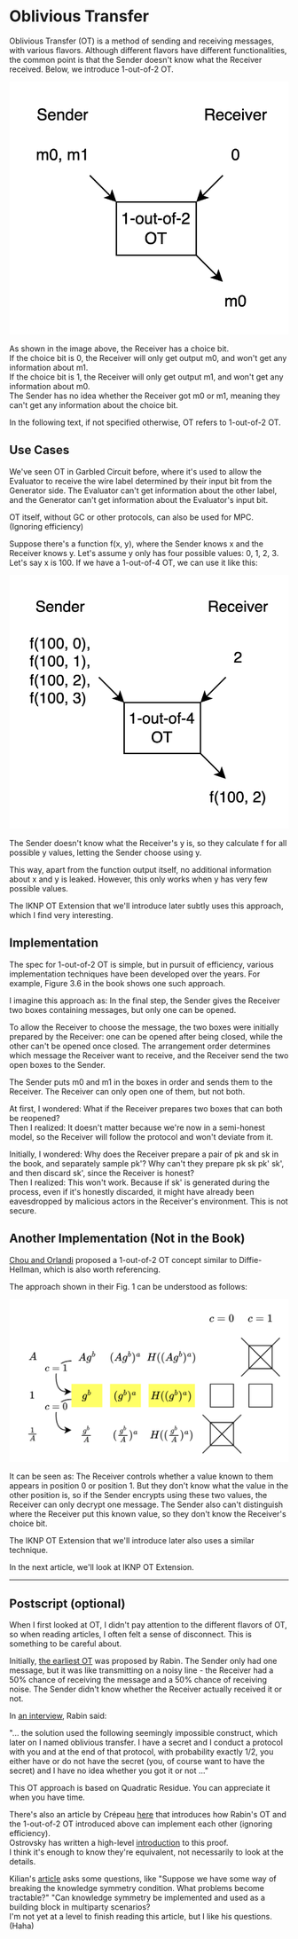 # Oblivious Transfer

Oblivious Transfer (OT) is a method of sending and receiving messages, with various flavors. Although different flavors have different functionalities, the common point is that the Sender doesn't know what the Receiver received. Below, we introduce 1-out-of-2 OT.

<img src="images/Oblivious-Transfer-1-out-of-2.gif" alt="Oblivious-Transfer-1-out-of-2.gif" class="to-be-resized">

As shown in the image above, the Receiver has a choice bit.<br>
If the choice bit is 0, the Receiver will only get output m0, and won't get any information about m1.<br>
If the choice bit is 1, the Receiver will only get output m1, and won't get any information about m0.<br>
The Sender has no idea whether the Receiver got m0 or m1, meaning they can't get any information about the choice bit.

In the following text, if not specified otherwise, OT refers to 1-out-of-2 OT.

## Use Cases

We've seen OT in Garbled Circuit before, where it's used to allow the Evaluator to receive the wire label determined by their input bit from the Generator side. The Evaluator can't get information about the other label, and the Generator can't get information about the Evaluator's input bit.

OT itself, without GC or other protocols, can also be used for MPC. (Ignoring efficiency)

Suppose there's a function f(x, y), where the Sender knows x and the Receiver knows y.
Let's assume y only has four possible values: 0, 1, 2, 3. Let's say x is 100.
If we have a 1-out-of-4 OT, we can use it like this:

<img src="images/Oblivious-Transfer-1-out-of-4.png" alt="Oblivious-Transfer-1-out-of-4.png" class="to-be-resized">

The Sender doesn't know what the Receiver's y is, so they calculate f for all possible y values, letting the Sender choose using y.

This way, apart from the function output itself, no additional information about x and y is leaked. However, this only works when y has very few possible values.

The IKNP OT Extension that we'll introduce later subtly uses this approach, which I find very interesting.

## Implementation

The spec for 1-out-of-2 OT is simple, but in pursuit of efficiency, various implementation techniques have been developed over the years. For example, Figure 3.6 in the book shows one such approach.

I imagine this approach as: In the final step, the Sender gives the Receiver two boxes containing messages, but only one can be opened.

To allow the Receiver to choose the message, the two boxes were initially prepared by the Receiver: one can be opened after being closed, while the other can't be opened once closed. The arrangement order determines which message the Receiver want to receive, and the Receiver send the two open boxes to the Sender.

The Sender puts m0 and m1 in the boxes in order and sends them to the Receiver. The Receiver can only open one of them, but not both.

At first, I wondered: What if the Receiver prepares two boxes that can both be reopened?<br>
Then I realized: It doesn't matter because we're now in a semi-honest model, so the Receiver will follow the protocol and won't deviate from it.

Initially, I wondered: Why does the Receiver prepare a pair of pk and sk in the book, and separately sample pk'? Why can't they prepare pk sk pk' sk', and then discard sk', since the Receiver is honest?<br>
Then I realized: This won't work. Because if sk' is generated during the process, even if it's honestly discarded, it might have already been eavesdropped by malicious actors in the Receiver's environment. This is not secure.

## Another Implementation (Not in the Book)

[Chou and Orlandi](https://eprint.iacr.org/2015/267.pdf) proposed a 1-out-of-2 OT concept similar to Diffie-Hellman, which is also worth referencing.

The approach shown in their Fig. 1 can be understood as follows:

<img src="images/Oblivious-Transfer-simplest.png" alt="Oblivious-Transfer-simplest.png" class="to-be-resized">

It can be seen as: The Receiver controls whether a value known to them appears in position 0 or position 1. But they don't know what the value in the other position is, so if the Sender encrypts using these two values, the Receiver can only decrypt one message. The Sender also can't distinguish where the Receiver put this known value, so they don't know the Receiver's choice bit.

The IKNP OT Extension that we'll introduce later also uses a similar technique.

In the next article, we'll look at IKNP OT Extension.

----

## Postscript (optional)

When I first looked at OT, I didn't pay attention to the different flavors of OT, so when reading articles, I often felt a sense of disconnect. This is something to be careful about.

Initially, [the earliest OT](https://eprint.iacr.org/2005/187.pdf) was proposed by Rabin. The Sender only had one message, but it was like transmitting on a noisy line - the Receiver had a 50% chance of receiving the message and a 50% chance of receiving noise. The Sender didn't know whether the Receiver actually received it or not.

In [an interview](https://amturing.acm.org/pdf/RabinTuringTranscript.pdf), Rabin said:

"... the solution used the following seemingly impossible construct, which later on I named oblivious transfer. I have a secret and I conduct a protocol with you and at the end of that protocol, with probability exactly 1/2, you either have or do not have the secret (you, of course want to have the secret) and I have no idea whether you got it or not ..."

This OT approach is based on Quadratic Residue. You can appreciate it when you have time.

There's also an article by Crépeau [here](https://web.cs.ucla.edu/~rafail/TEACHING/SPRING-2005/WEB-RESOURCES/OT.pdf) that introduces how Rabin's OT and the 1-out-of-2 OT introduced above can implement each other (ignoring efficiency).<br>
Ostrovsky has written a high-level [introduction](https://web.cs.ucla.edu/~rafail/PUBLIC/OstrovskyDraftLecNotes2010.pdf) to this proof.<br>
I think it's enough to know they're equivalent, not necessarily to look at the details.

Kilian's [article](https://dl.acm.org/doi/10.1145/62212.62215) asks some questions, like "Suppose we have some way of breaking the knowledge symmetry condition. What problems become tractable?" "Can knowledge symmetry be implemented and used as a building block in multiparty scenarios?<br>
I'm not yet at a level to finish reading this article, but I like his questions. (Haha)


<script>
function resizeImg(i) { i.style.width = (i.naturalWidth * 0.25) + "px"; }
function resizeAllImg() { document.querySelectorAll(".to-be-resized").forEach(resizeImg); }
window.addEventListener("load", resizeAllImg);
</script>
